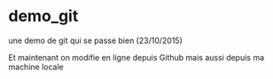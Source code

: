 # demo_git
une demo de git qui se passe bien (23/10/2015)

Et maintenant on modifie en ligne depuis Github
mais aussi depuis ma machine locale
